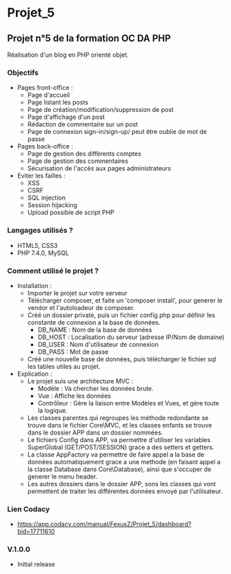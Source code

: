 # Projet_5 <br/>

## Projet n°5 de la formation OC DA PHP <br/>
Réalisation d'un blog en PHP orienté objet.

### Objectifs
* Pages front-office :
    * Page d'accueil
    * Page listant les posts
    * Page de création/modification/suppression de post
    * Page d'affichage d'un post
    * Rédaction de commentaire sur un post
    * Page de connexion sign-in/sign-up/ peut être oublie de mot de passe
* Pages back-office :
    * Page de gestion des différents comptes
    * Page de gestion des commentaires
    * Sécurisation de l'accès aux pages administrateurs
* Eviter les failles :
    * XSS
    * CSRF
    * SQL injection
    * Session hijacking
    * Upload possible de script PHP

### Langages utilisés ?
* HTML5, CSS3
* PHP 7.4.0, MySQL

### Comment utilisé le projet ?
* Installation :
    * Importer le projet sur votre serveur
    * Télécharger composer, et faite un 'composer install', pour generer le vendor et l'autoloadeur de composer.
    * Créé un dossier private, puis un fichier config.php pour définir les constante de connexion a la base de données.
        * DB_NAME : Nom de la base de données
        * DB_HOST : Localisation du serveur (adresse IP/Nom de domaine)
        * DB_USER : Nom d'utilisateur de connexion
        * DB_PASS : Mot de passe
    * Créé une nouvelle base de données, puis télécharger le fichier sql les tables utiles au projet.
* Explication :
    * Le projet suis une architecture MVC :
        * Modèle : Va chercher les données brute.
        * Vue : Affiche les données
        * Contrôleur : Gère la liaison entre Modèles et Vues, et gère toute la logique.
    * Les classes parentes qui regroupes les méthode redondante se trouve  dans le fichier Core\MVC, et les classes enfants se trouve dans le dossier APP dans un dossier nommées.
    * Le fichiers Config dans APP, va permettre d'utiliser les variables SuperGlobal (GET/POST/SESSION) grace a des setters et getters.
    * La classe AppFactory va permettre de faire appel a la base de données automatiquement grace a une methode (en faisant appel a la classe Database dans Core\Database), ainsi que s'occuper de generer le menu header.
    * Les autres dossiers dans le dossier APP, sons les classes qui vont permettent de traiter les différentes données envoyé par l'utilisateur.

### Lien Codacy
* https://app.codacy.com/manual/FexusZ/Projet_5/dashboard?bid=17711610

### V.1.0.0
* Initial release
